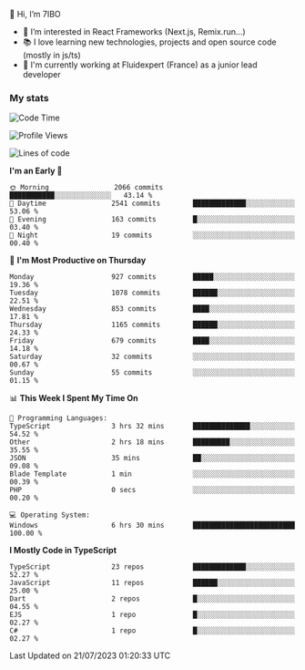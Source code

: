 👋 Hi, I’m 7IBO

- 👀 I’m interested in React Frameworks (Next.js, Remix.run...)
- 📚 I love learning new technologies, projects and open source code (mostly in js/ts)
- 💼 I'm currently working at Fluidexpert (France) as a junior lead developer

### My stats
<!--START_SECTION:waka-->
![Code Time](http://img.shields.io/badge/Code%20Time-89%20hrs%2022%20mins-blue)

![Profile Views](http://img.shields.io/badge/Profile%20Views-0-blue)

![Lines of code](https://img.shields.io/badge/From%20Hello%20World%20I%27ve%20Written-6.5%20million%20lines%20of%20code-blue)

**I'm an Early 🐤** 

```text
🌞 Morning                2066 commits        ███████████░░░░░░░░░░░░░░   43.14 % 
🌆 Daytime                2541 commits        █████████████░░░░░░░░░░░░   53.06 % 
🌃 Evening                163 commits         █░░░░░░░░░░░░░░░░░░░░░░░░   03.40 % 
🌙 Night                  19 commits          ░░░░░░░░░░░░░░░░░░░░░░░░░   00.40 % 
```
📅 **I'm Most Productive on Thursday** 

```text
Monday                   927 commits         █████░░░░░░░░░░░░░░░░░░░░   19.36 % 
Tuesday                  1078 commits        ██████░░░░░░░░░░░░░░░░░░░   22.51 % 
Wednesday                853 commits         ████░░░░░░░░░░░░░░░░░░░░░   17.81 % 
Thursday                 1165 commits        ██████░░░░░░░░░░░░░░░░░░░   24.33 % 
Friday                   679 commits         ████░░░░░░░░░░░░░░░░░░░░░   14.18 % 
Saturday                 32 commits          ░░░░░░░░░░░░░░░░░░░░░░░░░   00.67 % 
Sunday                   55 commits          ░░░░░░░░░░░░░░░░░░░░░░░░░   01.15 % 
```


📊 **This Week I Spent My Time On** 

```text
💬 Programming Languages: 
TypeScript               3 hrs 32 mins       ██████████████░░░░░░░░░░░   54.52 % 
Other                    2 hrs 18 mins       █████████░░░░░░░░░░░░░░░░   35.55 % 
JSON                     35 mins             ██░░░░░░░░░░░░░░░░░░░░░░░   09.08 % 
Blade Template           1 min               ░░░░░░░░░░░░░░░░░░░░░░░░░   00.39 % 
PHP                      0 secs              ░░░░░░░░░░░░░░░░░░░░░░░░░   00.20 % 

💻 Operating System: 
Windows                  6 hrs 30 mins       █████████████████████████   100.00 % 
```

**I Mostly Code in TypeScript** 

```text
TypeScript               23 repos            █████████████░░░░░░░░░░░░   52.27 % 
JavaScript               11 repos            ██████░░░░░░░░░░░░░░░░░░░   25.00 % 
Dart                     2 repos             █░░░░░░░░░░░░░░░░░░░░░░░░   04.55 % 
EJS                      1 repo              █░░░░░░░░░░░░░░░░░░░░░░░░   02.27 % 
C#                       1 repo              █░░░░░░░░░░░░░░░░░░░░░░░░   02.27 % 
```




 Last Updated on 21/07/2023 01:20:33 UTC
<!--END_SECTION:waka-->
